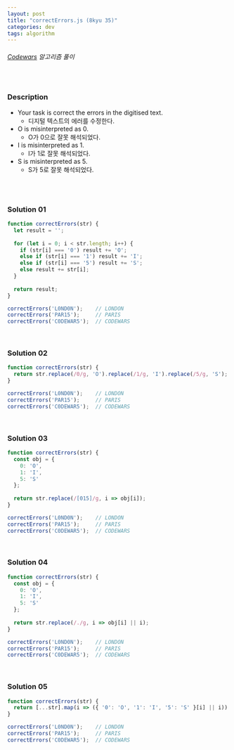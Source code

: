 ```yaml
---
layout: post
title: "correctErrors.js (8kyu 35)"
categories: dev
tags: algorithm
---
```


###### [Codewars](https://www.codewars.com) 알고리즘 풀이

<br>

### Description

- Your task is correct the errors in the digitised text.
  - 디지털 텍스트의 에러를 수정한다.
- O is misinterpreted as 0.
  - O가 0으로 잘못 해석되었다.
- I is misinterpreted as 1.
  - I가 1로 잘못 해석되었다.
- S is misinterpreted as 5.
  - S가 5로 잘못 해석되었다.

<br>

<br>

### Solution 01

```js
function correctErrors(str) {
  let result = '';
  
  for (let i = 0; i < str.length; i++) {
    if (str[i] === '0') result += 'O';
    else if (str[i] === '1') result += 'I';
    else if (str[i] === '5') result += 'S';
    else result += str[i];
  }
  
  return result;
}

correctErrors('L0ND0N');    // LONDON
correctErrors('PAR15');     // PARIS
correctErrors('C0DEWAR5');  // CODEWARS
```

<br>

### Solution 02

```js
function correctErrors(str) {
  return str.replace(/0/g, 'O').replace(/1/g, 'I').replace(/5/g, 'S');
}

correctErrors('L0ND0N');    // LONDON
correctErrors('PAR15');     // PARIS
correctErrors('C0DEWAR5');  // CODEWARS
```

<br>

### Solution 03

```js
function correctErrors(str) {
  const obj = {
    0: 'O',
    1: 'I',
    5: 'S'
  };
  
  return str.replace(/[015]/g, i => obj[i]);
}

correctErrors('L0ND0N');    // LONDON
correctErrors('PAR15');     // PARIS
correctErrors('C0DEWAR5');  // CODEWARS
```

<br>

### Solution 04

```js
function correctErrors(str) {
  const obj = {
    0: 'O',
    1: 'I',
    5: 'S'
  };
  
  return str.replace(/./g, i => obj[i] || i);
}

correctErrors('L0ND0N');    // LONDON
correctErrors('PAR15');     // PARIS
correctErrors('C0DEWAR5');  // CODEWARS
```

<br>

### Solution 05

```js
function correctErrors(str) {
  return [...str].map(i => ({ '0': 'O', '1': 'I', '5': 'S' }[i] || i)).join('');
}

correctErrors('L0ND0N');    // LONDON
correctErrors('PAR15');     // PARIS
correctErrors('C0DEWAR5');  // CODEWARS
```

<br>

<br>
